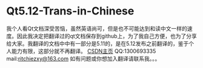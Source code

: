 # Qt5.12-Trans-in-Chinese
我个人看Qt文档深受苦恼，虽然英语尚可，但是也不可能达到和读中文一样的速度。因此我决定把翻译过的qt文档保存到github上，为了我自己方便，也为了分享给大家。我翻译的文档中中有一部分是5.11的，是在5.12发布之前翻译的，鉴于个人能力有限，这部分就不再翻译。
<a href="https://me.csdn.net/u012579905">CSDN主页</a> 
QQ:1300693335
mail:ritchiezxy@163.com
如有问题或你想加入翻译请联系我。。。
